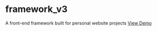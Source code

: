 # framework_v3
A front-end framework built for personal website projects
[View Demo](https://kccnma.github.io/framework_v3/)